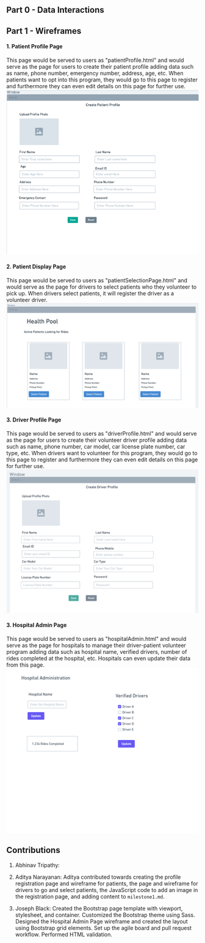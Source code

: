 ## Part 0 - Data Interactions

## Part 1 - Wireframes

#### 1. Patient Profile Page

This page would be served to users as "patientProfile.html" and would serve as the page for users to create their patient profile adding data such as name, phone number, emergency number, address, age, etc. When patients want to opt into this program, they would go to this page to register and furthermore they can even edit details on this page for further use.
![Patient Profile](wireframes/PatientProfile.png?raw=true)

#### 2. Patient Display Page

This page would be served to users as "patientSelectionPage.html" and would serve as the page for drivers to select patients who they volunteer to pick up. When drivers select patients, it will register the driver as a volunteer driver.
![Active Patient Profiles](wireframes/PatientSelection.png?raw=true)

#### 3. Driver Profile Page

This page would be served to users as "driverProfile.html" and would serve as the page for users to create their volunteer driver profile adding data such as name, phone number, car model, car license plate number, car type, etc. When drivers want to volunteer for this program, they would go to this page to register and furthermore they can even edit details on this page for further use.
![Driver Profile](wireframes/wireframe3.png?raw=true)

#### 3. Hospital Admin Page

This page would be served to users as "hospitalAdmin.html" and would serve as the page for hospitals to manage their driver-patient volunteer program adding data such as hospital name, verified drivers, number of rides completed at the hospital, etc. Hospitals can even update their data from this page.
![Hospital Admin Profile](wireframes/HospitalAdmin.png?raw=true)


## Contributions

1. Abhinav Tripathy:

2. Aditya Narayanan: Aditya contributed towards creating the profile registration page and wireframe for patients, the page and wireframe for drivers to go and select patients, the JavaScript code to add an image in the registration page, and adding content to `milestone1.md`.

3. Joseph Black: Created the Bootstrap page template with viewport, stylesheet, and container. Customized the Bootstrap theme using Sass. Designed the Hospital Admin Page wireframe and created the layout using Bootstrap grid elements. Set up the agile board and pull request workflow. Performed HTML validation.
